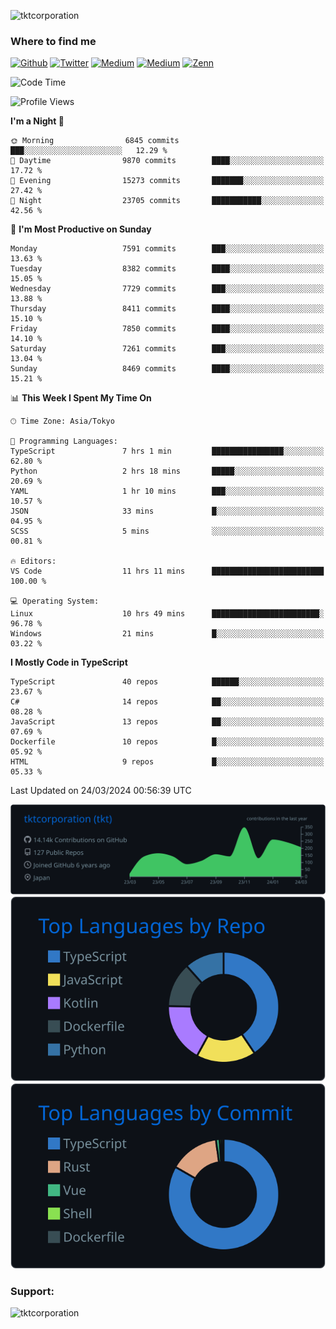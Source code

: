<p align="left"> <img src="https://komarev.com/ghpvc/?username=tktcorporation&label=Profile%20views&color=0e75b6&style=flat" alt="tktcorporation" /> </p>

<h3>Where to find me</h3>
<p>
<a href="https://github.com/tktcorporation" target="_blank"><img alt="Github" src="https://img.shields.io/badge/GitHub-%2312100E.svg?&style=for-the-badge&logo=Github&logoColor=white" /></a>
<a href="https://twitter.com/tktcorporation" target="_blank"><img alt="Twitter" src="https://img.shields.io/badge/twitter-%231DA1F2.svg?&style=for-the-badge&logo=twitter&logoColor=white" /></a>
<a href="https://www.linkedin.com/in/tktcorporation" target="_blank"><img alt="Medium" src="https://img.shields.io/badge/linkdin-0a66c2.svg?&style=for-the-badge&logo=linkedin&logoColor=white" /></a>
<a href="https://qiita.com/tktcorporation" target="_blank"><img alt="Medium" src="https://img.shields.io/badge/qiita-55C500.svg?&style=for-the-badge&logo=qiita&logoColor=white" /></a>
<a href="https://zenn.dev/tktcorporation" target="_blank"><img alt="Zenn" src="https://img.shields.io/badge/Zenn-3EA8FF.svg?&style=for-the-badge&logo=Zenn&logoColor=white" /></a>
</p>
  
<!--START_SECTION:waka-->
![Code Time](http://img.shields.io/badge/Code%20Time-1%2C453%20hrs%2015%20mins-blue)

![Profile Views](http://img.shields.io/badge/Profile%20Views-6-blue)

**I'm a Night 🦉** 

```text
🌞 Morning                6845 commits        ███░░░░░░░░░░░░░░░░░░░░░░   12.29 % 
🌆 Daytime                9870 commits        ████░░░░░░░░░░░░░░░░░░░░░   17.72 % 
🌃 Evening                15273 commits       ███████░░░░░░░░░░░░░░░░░░   27.42 % 
🌙 Night                  23705 commits       ███████████░░░░░░░░░░░░░░   42.56 % 
```
📅 **I'm Most Productive on Sunday** 

```text
Monday                   7591 commits        ███░░░░░░░░░░░░░░░░░░░░░░   13.63 % 
Tuesday                  8382 commits        ████░░░░░░░░░░░░░░░░░░░░░   15.05 % 
Wednesday                7729 commits        ███░░░░░░░░░░░░░░░░░░░░░░   13.88 % 
Thursday                 8411 commits        ████░░░░░░░░░░░░░░░░░░░░░   15.10 % 
Friday                   7850 commits        ████░░░░░░░░░░░░░░░░░░░░░   14.10 % 
Saturday                 7261 commits        ███░░░░░░░░░░░░░░░░░░░░░░   13.04 % 
Sunday                   8469 commits        ████░░░░░░░░░░░░░░░░░░░░░   15.21 % 
```


📊 **This Week I Spent My Time On** 

```text
🕑︎ Time Zone: Asia/Tokyo

💬 Programming Languages: 
TypeScript               7 hrs 1 min         ████████████████░░░░░░░░░   62.80 % 
Python                   2 hrs 18 mins       █████░░░░░░░░░░░░░░░░░░░░   20.69 % 
YAML                     1 hr 10 mins        ███░░░░░░░░░░░░░░░░░░░░░░   10.57 % 
JSON                     33 mins             █░░░░░░░░░░░░░░░░░░░░░░░░   04.95 % 
SCSS                     5 mins              ░░░░░░░░░░░░░░░░░░░░░░░░░   00.81 % 

🔥 Editors: 
VS Code                  11 hrs 11 mins      █████████████████████████   100.00 % 

💻 Operating System: 
Linux                    10 hrs 49 mins      ████████████████████████░   96.78 % 
Windows                  21 mins             █░░░░░░░░░░░░░░░░░░░░░░░░   03.22 % 
```

**I Mostly Code in TypeScript** 

```text
TypeScript               40 repos            ██████░░░░░░░░░░░░░░░░░░░   23.67 % 
C#                       14 repos            ██░░░░░░░░░░░░░░░░░░░░░░░   08.28 % 
JavaScript               13 repos            ██░░░░░░░░░░░░░░░░░░░░░░░   07.69 % 
Dockerfile               10 repos            █░░░░░░░░░░░░░░░░░░░░░░░░   05.92 % 
HTML                     9 repos             █░░░░░░░░░░░░░░░░░░░░░░░░   05.33 % 
```




 Last Updated on 24/03/2024 00:56:39 UTC
<!--END_SECTION:waka-->

[![](https://raw.githubusercontent.com/tktcorporation/tktcorporation/master/profile-summary-card-output/github_dark/0-profile-details.svg)](https://github.com/vn7n24fzkq/github-profile-summary-cards)
[![](https://raw.githubusercontent.com/tktcorporation/tktcorporation/master/profile-summary-card-output/github_dark/1-repos-per-language.svg)](https://github.com/vn7n24fzkq/github-profile-summary-cards) [![](https://raw.githubusercontent.com/tktcorporation/tktcorporation/master/profile-summary-card-output/github_dark/2-most-commit-language.svg)](https://github.com/vn7n24fzkq/github-profile-summary-cards)

<h3 align="left">Support:</h3>
<p><a href="https://www.buymeacoffee.com/tktcorporation"> <img align="left" src="https://cdn.buymeacoffee.com/buttons/v2/default-yellow.png" height="50" width="210" alt="tktcorporation" /></a></p><br><br>
